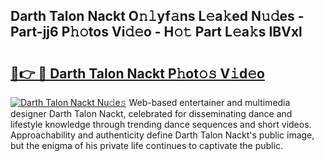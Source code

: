 ## Darth Talon Nackt O𝚗𝚕yf𝚊ns L𝚎a𝚔ed N𝚞𝚍es - Part-jj6 P𝚑𝚘tos Vi𝚍𝚎o - H𝚘𝚝 Part L𝚎a𝚔s IBVxl

# <h2><a href="http://kfd5dh.oniu.top/?m=Darth+Talon+Nackt">🔗👉 🔴 Darth Talon Nackt P𝚑ot𝚘𝚜 V𝚒d𝚎o</a></h2>

[![Darth Talon Nackt Nu𝚍e𝚜](https://i.imgur.com/0qMVB7G.gif)](http://kfd5dh.oniu.top/?m=Darth+Talon+Nackt)
Web-based entertainer and multimedia designer Darth Talon Nackt, celebrated for disseminating dance and lifestyle knowledge through trending dance sequences and short videos. Approachability and authenticity define Darth Talon Nackt's public image, but the enigma of his private life continues to captivate the public.  
